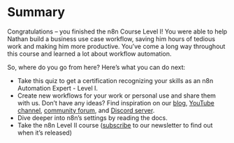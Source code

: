 # Summary

Congratulations – you finished the n8n Course Level I! You were able to help Nathan build a business use case workflow, saving him hours of tedious work and making him more productive. You’ve come a long way throughout this course and learned a lot about workflow automation.

So, where do you go from here? Here’s what you can do next:
* Take this quiz to get a certification recognizing your skills as an n8n Automation Expert - Level I.
* Create new workflows for your work or personal use and share them with us. Don’t have any ideas? Find inspiration on our [blog](https://n8n.io/blog/), [YouTube channel](https://www.youtube.com/c/n8n-io), [community forum](https://community.n8n.io), and [Discord server](https://discord.gg/vWwMVThRta).
* Dive deeper into n8n’s settings by reading the docs.
* Take the n8n Level II course ([subscribe](https://n8n.io/blog/#subscribe) to our newsletter to find out when it’s released)